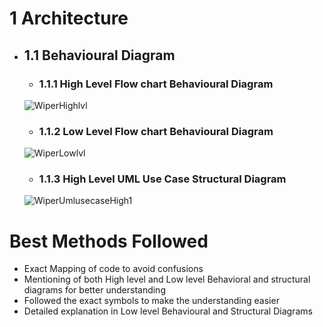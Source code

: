 # 1 Architecture
* ## 1.1 Behavioural Diagram
    * ### 1.1.1 High Level Flow chart Behavioural Diagram
    ![WiperHighlvl](https://user-images.githubusercontent.com/101641134/168012966-69035b75-1404-4ecc-97a8-030d17feb174.png)
    
    * ### 1.1.2 Low Level Flow chart Behavioural Diagram
    ![WiperLowlvl](https://user-images.githubusercontent.com/101641134/168013148-699915b6-38d8-4183-9ac4-c8038c62b478.png)
    
    * ### 1.1.3 High Level UML Use Case Structural Diagram
    ![WiperUmlusecaseHigh1](https://user-images.githubusercontent.com/101641134/168091830-0899dfe1-bda7-4e56-afee-def8dad4e3bd.png)


# Best Methods Followed
* Exact Mapping of code to avoid confusions
* Mentioning of both High level and Low level Behavioral and structural diagrams for better understanding
* Followed the exact symbols to make the understanding easier
* Detailed explanation in Low level Behavioural and Structural Diagrams
